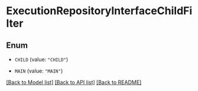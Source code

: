 # ExecutionRepositoryInterfaceChildFilter

## Enum


* `CHILD` (value: `"CHILD"`)

* `MAIN` (value: `"MAIN"`)


[[Back to Model list]](../README.md#documentation-for-models) [[Back to API list]](../README.md#documentation-for-api-endpoints) [[Back to README]](../README.md)


